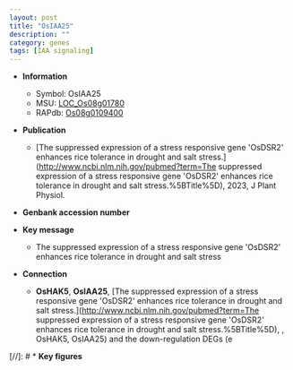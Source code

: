 ```yaml
---
layout: post
title: "OsIAA25"
description: ""
category: genes
tags: [IAA signaling]
---
```


* **Information**  
    + Symbol: OsIAA25  
    + MSU: [LOC_Os08g01780](http://rice.uga.edu/cgi-bin/ORF_infopage.cgi?orf=LOC_Os08g01780)  
    + RAPdb: [Os08g0109400](https://rapdb.dna.affrc.go.jp/locus/?name=Os08g0109400)  

* **Publication**  
    + [The suppressed expression of a stress responsive gene &#x27;OsDSR2&#x27; enhances rice tolerance in drought and salt stress.](http://www.ncbi.nlm.nih.gov/pubmed?term=The suppressed expression of a stress responsive gene &#x27;OsDSR2&#x27; enhances rice tolerance in drought and salt stress.%5BTitle%5D), 2023, J Plant Physiol.

* **Genbank accession number**  

* **Key message**  
    + The suppressed expression of a stress responsive gene 'OsDSR2' enhances rice tolerance in drought and salt stress

* **Connection**  
    + __OsHAK5__, __OsIAA25__, [The suppressed expression of a stress responsive gene &#x27;OsDSR2&#x27; enhances rice tolerance in drought and salt stress.](http://www.ncbi.nlm.nih.gov/pubmed?term=The suppressed expression of a stress responsive gene &#x27;OsDSR2&#x27; enhances rice tolerance in drought and salt stress.%5BTitle%5D), , OsHAK5, OsIAA25) and the down-regulation DEGs (e

[//]: # * **Key figures**  


